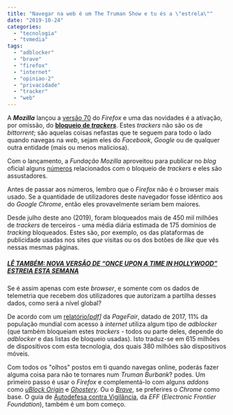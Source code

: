 ```yaml
---
title: "Navegar na web é um The Truman Show e tu és a \"estrela\""
date: "2019-10-24"
categories: 
  - "tecnologia"
  - "tvmedia"
tags: 
  - "adblocker"
  - "brave"
  - "firefox"
  - "internet"
  - "opiniao-2"
  - "privacidade"
  - "tracker"
  - "web"
---
```


A **_Mozilla_** lançou a [versão 70](https://www.mozilla.org/firefox/download/thanks/) do _Firefox_ e uma das novidades é a ativação, por omissão, do **[bloqueio de _trackers_](https://blog.mozilla.org/blog/2019/10/22/latest-firefox-brings-privacy-protections-front-and-center-letting-you-track-the-trackers/)**. Estes _trackers_ não são os de _bittorrent_; são aquelas coisas nefastas que te seguem para todo o lado quando navegas na _web_, sejam eles do _Facebook_, _Google_ ou de qualquer outra entidade (mais ou menos maliciosa).

Com o lançamento, a _Fundação Mozilla_ aproveitou para publicar no _blog_ oficial alguns [números](https://blog.mozilla.org/blog/2019/10/22/the-illusion-of-choice-and-the-need-for-default-privacy-protection/) relacionados com o bloqueio de _trackers_ e eles são assustadores.

Antes de passar aos números, lembro que o _Firefox_ não é o browser mais usado. Se a quantidade de utilizadores deste navegador fosse idêntico aos do _Google Chrome_, então eles provavelmente seriam bem maiores.

Desde julho deste ano (2019), foram bloqueados mais de 450 mil milhões de _trackers_ de terceiros - uma média diária estimada de 175 domínios de _tracking_ bloqueados. Estes são, por exemplo, os das plataformas de publicidade usadas nos sites _que_ visitas ou os dos botões de _like_ que vês nessas mesmas páginas.

##### [LÊ TAMBÉM: NOVA VERSÃO DE “ONCE UPON A TIME IN HOLLYWOOD” ESTREIA ESTA SEMANA](https://espalhafactos.com/2019/10/24/nova-versao-de-once-upon-a-time-in-hollywood-estreia-esta-semana/)

Se é assim apenas com este _browser_, e somente com os dados de telemetria que recebem dos utilizadores que autorizam a partilha desses dados, como será a nível global?

De acordo com um [relatório](https://pagefair.com/blog/2017/adblockreport/)_\[[pdf](https://pagefair.com/downloads/2017/01/PageFair-2017-Adblock-Report.pdf)\]_ da _PageFair_, datado de 2017, 11% da população mundial com acesso à _internet_ utiliza algum tipo de _adblocker_ (que também bloqueiam estes _trackers_ - todos ou parte deles, depende do _adblocker_ e das listas de bloqueio usadas). Isto traduz-se em 615 milhões de dispositivos com esta tecnologia, dos quais 380 milhões são dispositivos móveis.

Com todos os "olhos" postos em ti quando navegas online, poderás fazer alguma coisa para não te tornares num _Truman Burbank_? podes. Um primeiro passo é usar o _Firefox_ e complementá-lo com alguns _addons_ como [_uBlock Origin_](https://addons.mozilla.org/pt-PT/firefox/addon/ublock-origin/) e [_Ghostery_](https://addons.mozilla.org/pt-PT/firefox/addon/ghostery/). Ou o [_Brave_](https://brave.com/), se preferires o _Chrome_ como base. O guia de [Autodefesa contra Vigilância](https://ssd.eff.org/pt-br), da _EFF_ (_Electronic Frontier Foundation_), também é um bom começo.

